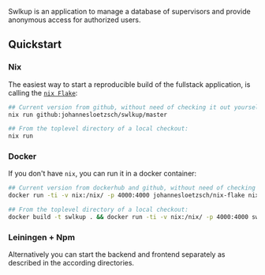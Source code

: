 Swlkup is an application to manage a database of supervisors and provide anonymous access for authorized users.

## Quickstart

<!--
### Prebuild jar

In future releases we will publish jar files at github, to be run by:
```bash
java -jar swlkup.jar
```
-->

### Nix

The easiest way to start a reproducible build of the fullstack application, is calling the [`nix Flake`](https://nixos.wiki/wiki/Flakes):

```bash
## Current version from github, without need of checking it out yourself:
nix run github:johannesloetzsch/swlkup/master

## From the toplevel directory of a local checkout:
nix run
```

### Docker

If you don't have `nix`, you can run it in a docker container:

```bash
## Current version from dockerhub and github, without need of checking it out yourself:
docker run -ti -v nix:/nix/ -p 4000:4000 johannesloetzsch/nix-flake nix run github:johannesloetzsch/swlkup/master

## From the toplevel directory of a local checkout:
docker build -t swlkup . && docker run -ti -v nix:/nix/ -p 4000:4000 swlkup
```

### Leiningen + Npm

Alternatively you can start the backend and frontend separately as described in the according directories.
